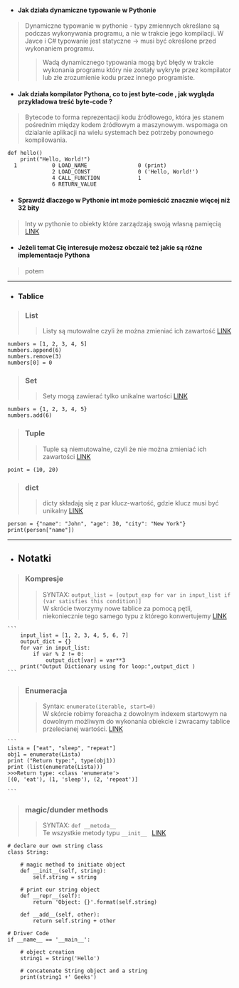 - #### Jak działa dynamiczne typowanie w Pythonie
> Dynamiczne typowanie w pythonie - typy zmiennych określane są podczas wykonywania programu, a nie w trakcie jego kompilacji. W Javce i C# typowanie jest statyczne -> musi być określone przed wykonaniem programu.
>>Wadą dynamicznego typowania mogą być błędy w trakcie wykonania programu który nie zostały wykryte przez kompilator lub złe zrozumienie kodu przez innego programiste.
- #### Jak działa kompilator Pythona, co to jest byte-code , jak wygląda przykładowa treść byte-code ?
>Bytecode to forma reprezentacji kodu źródłowego, która jes stanem pośrednim między kodem źródłowym a maszynowym.
wspomaga on dzialanie aplikacji na wielu systemach bez potrzeby ponownego kompilowania.
>>
```
def hello()
    print("Hello, World!")
  1           0 LOAD_NAME                0 (print)
              2 LOAD_CONST               0 ('Hello, World!')
              4 CALL_FUNCTION            1
              6 RETURN_VALUE

```
- #### Sprawdź dlaczego w Pythonie int może pomieścić znacznie więcej niż 32 bity
> Inty w pythonie to obiekty które zarządzają swoją własną pamięcią
[LINK](https://www.linkedin.com/posts/reuven_how-big-is-a-python-integer-many-of-my-activity-7044578562690981888-FdWF/)
- #### Jeżeli temat Cię interesuje możesz obczaić też jakie są różne implementacje Pythona
> potem

---
- ### Tablice
>### List 
>>Listy są mutowalne czyli że można zmieniać ich zawartość [LINK](https://www.w3schools.com/python/python_lists.asp)
>>
```
numbers = [1, 2, 3, 4, 5] 
numbers.append(6)
numbers.remove(3)
numbers[0] = 0
```
>### Set
>>Sety mogą zawierać tylko unikalne wartości 
[LINK](https://www.w3schools.com/python/python_sets.asp)
>>
```
numbers = {1, 2, 3, 4, 5}
numbers.add(6)
```
>### Tuple
>>Tuple są niemutowalne, czyli że nie można zmieniać ich zawartości
[LINK](https://www.w3schools.com/python/python_tuples.asp)
>>
```
point = (10, 20) 
```
>### dict
>>dicty składają się z par klucz-wartość, gdzie klucz musi być unikalny
[LINK](https://www.w3schools.com/python/python_dictionaries.asp)

>>
```
person = {"name": "John", "age": 30, "city": "New York"}
print(person["name"])  
```

---

- ## Notatki
> ### Kompresje
>> SYNTAX: `output_list = [output_exp for var in input_list if (var satisfies this condition)] `   
>>W skrócie tworzymy nowe tablice za pomocą pętli, niekoniecznie tego samego typu z którego konwertujemy
[LINK](https://www.geeksforgeeks.org/comprehensions-in-python/)
>>
    ```
        input_list = [1, 2, 3, 4, 5, 6, 7]
        output_dict = {}
        for var in input_list:
            if var % 2 != 0:
                output_dict[var] = var**3
        print("Output Dictionary using for loop:",output_dict )
    ```
> ### Enumeracja
>> Syntax: `enumerate(iterable, start=0)`  
>> W skórcie robimy foreacha z dowolnym indexem startowym na dowolnym możliwym do wykonania obiekcie i zwracamy tablice przelecianej wartości.
[LINK](https://www.geeksforgeeks.org/enumerate-in-python/)
>>
    ```
    Lista = ["eat", "sleep", "repeat"]
    obj1 = enumerate(Lista)
    print ("Return type:", type(obj1))
    print (list(enumerate(Lista)))
    >>>Return type: <class 'enumerate'>  
    [(0, 'eat'), (1, 'sleep'), (2, 'repeat')]
    
    ```    
> ### magic/dunder methods
>> SYNTAX: `def __metoda__`  
>> Te wszystkie metody typu `__init__ `
[LINK](https://www.geeksforgeeks.org/dunder-magic-methods-python/)
>>
```
# declare our own string class 
class String: 
          
    # magic method to initiate object 
    def __init__(self, string): 
        self.string = string  
              
    # print our string object 
    def __repr__(self): 
        return 'Object: {}'.format(self.string) 
              
    def __add__(self, other): 
        return self.string + other 
      
# Driver Code 
if __name__ == '__main__': 
          
    # object creation 
    string1 = String('Hello') 
          
    # concatenate String object and a string 
    print(string1 +' Geeks') 
    
```  

